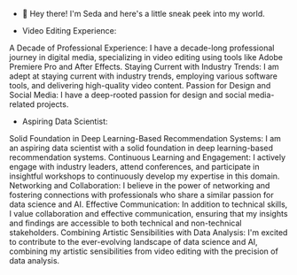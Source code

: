 - 👋 Hey there! I'm Seda and here's a little sneak peek into my world.

- Video Editing Experience:

A Decade of Professional Experience: I have a decade-long professional journey in digital media, specializing in video editing using tools like Adobe Premiere Pro and After Effects.
Staying Current with Industry Trends: I am adept at staying current with industry trends, employing various software tools, and delivering high-quality video content.
Passion for Design and Social Media: I have a deep-rooted passion for design and social media-related projects.

- Aspiring Data Scientist:

Solid Foundation in Deep Learning-Based Recommendation Systems: I am an aspiring data scientist with a solid foundation in deep learning-based recommendation systems.
Continuous Learning and Engagement: I actively engage with industry leaders, attend conferences, and participate in insightful workshops to continuously develop my expertise in this domain.
Networking and Collaboration: I believe in the power of networking and fostering connections with professionals who share a similar passion for data science and AI.
Effective Communication: In addition to technical skills, I value collaboration and effective communication, ensuring that my insights and findings are accessible to both technical and non-technical stakeholders.
Combining Artistic Sensibilities with Data Analysis: I'm excited to contribute to the ever-evolving landscape of data science and AI, combining my artistic sensibilities from video editing with the precision of data analysis.



<!---
sedayesilyaka/sedayesilyaka is a ✨ special ✨ repository because its `README.md` (this file) appears on your GitHub profile.
You can click the Preview link to take a look at your changes.
--->
